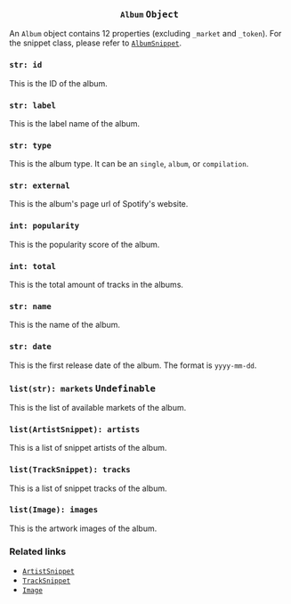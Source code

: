 <h3 align="center"><code>Album</code> <kbd>Object</kbd></h3>

An `Album` object contains 12 properties (excluding `_market` and `_token`). For the snippet class, please refer to [`AlbumSnippet`](https://github.com/creuserr/crespot/tree/main/docs/snippet/album.md).

### `str: id`
This is the ID of the album.

### `str: label`
This is the label name of the album.

### `str: type`
This is the album type. It can be an `single`, `album`, or `compilation`.

### `str: external`
This is the album's page url of Spotify's website.

### `int: popularity`
This is the popularity score of the album.

### `int: total`
This is the total amount of tracks in the albums.

### `str: name`
This is the name of the album.

### `str: date`
This is the first release date of the album. The format is `yyyy-mm-dd`.

### `list(str): markets` <kbd>Undefinable</kbd>
This is the list of available markets of the album.

### `list(ArtistSnippet): artists`
This is a list of snippet artists of the album.

### `list(TrackSnippet): tracks`
This is a list of snippet tracks of the album.

### `list(Image): images`
This is the artwork images of the album.

### Related links

- [`ArtistSnippet`](https://github.com/creuserr/crespot/tree/main/docs/snippet/artist.md)
- [`TrackSnippet`](https://github.com/creuserr/crespot/tree/main/docs/snippet/track.md)
- [`Image`](https://github.com/creuserr/crespot/tree/main/docs/detail/image.md)

<img src="https://komarev.com/ghpvc/?username=creuserr" alt="" width="0"></img>
